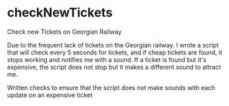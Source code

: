 # checkNewTickets
Check new Tickets on Georgian Railway

Due to the frequent lack of tickets on the Georgian railway. I wrote a script that will check every 5 seconds for tickets, and if cheap tickets are found, it stops working and notifies me with a sound.
If a ticket is found but it's expensive, the script does not stop but it makes a different sound to attract me.

Written checks to ensure that the script does not make sounds with each update on an expensive ticket
